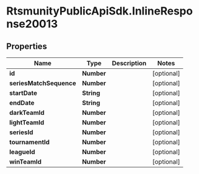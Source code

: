 # RtsmunityPublicApiSdk.InlineResponse20013

## Properties
Name | Type | Description | Notes
------------ | ------------- | ------------- | -------------
**id** | **Number** |  | [optional] 
**seriesMatchSequence** | **Number** |  | [optional] 
**startDate** | **String** |  | [optional] 
**endDate** | **String** |  | [optional] 
**darkTeamId** | **Number** |  | [optional] 
**lightTeamId** | **Number** |  | [optional] 
**seriesId** | **Number** |  | [optional] 
**tournamentId** | **Number** |  | [optional] 
**leagueId** | **Number** |  | [optional] 
**winTeamId** | **Number** |  | [optional] 


